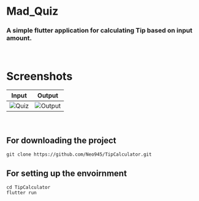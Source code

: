 # Mad_Quiz
### A simple flutter application for calculating Tip based on input amount.
<p>&nbsp;</p>

# Screenshots
| Input  | Output |
| :------------: |:---------------:|
| <img src="./" alt="Quiz">|<img src="./" alt="Output">  |
<p>&nbsp;</p>

## For downloading the project

    git clone https://github.com/Neo945/TipCalculator.git

## For setting up the envoirnment

    cd TipCalculator
    flutter run
